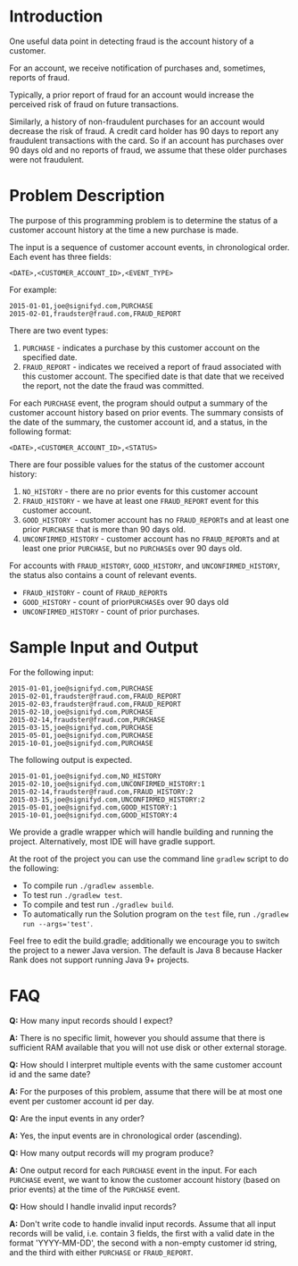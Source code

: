 # Introduction

One useful data point in detecting fraud is the account history of a customer. 

For an account, we receive notification of purchases and, sometimes, reports of fraud. 

Typically, a prior report of fraud for an account would increase the perceived risk of fraud on future transactions. 

Similarly, a history of non-fraudulent purchases for an account would decrease the risk of fraud. A credit card holder has 90 days to report any fraudulent transactions with the card. So if an account has purchases over 90 days old and no reports of fraud, we assume that these older purchases were not fraudulent.

# Problem Description

The purpose of this programming problem is to determine the status of a customer account history at the time a new purchase is made.

The input is a sequence of customer account events, in chronological order. Each event has three fields:

```
<DATE>,<CUSTOMER_ACCOUNT_ID>,<EVENT_TYPE>
```

For example:

```
2015-01-01,joe@signifyd.com,PURCHASE
2015-02-01,fraudster@fraud.com,FRAUD_REPORT
```

There are two event types:

1. `PURCHASE` - indicates a purchase by this customer account on the specified date.
2. `FRAUD_REPORT` - indicates we received a report of fraud associated with this customer account. The specified date is that date that we received the report, not the date the fraud was committed.

For each `PURCHASE` event, the program should output a summary of the customer account history based on prior events. The summary consists of the date of the summary, the customer account id, and a status, in the following format:

```
<DATE>,<CUSTOMER_ACCOUNT_ID>,<STATUS>
```

There are four possible values for the status of the customer account history:

1. `NO_HISTORY` - there are no prior events for this customer account
2. `FRAUD_HISTORY` - we have at least one `FRAUD_REPORT` event for this customer account.
3. `GOOD_HISTORY `- customer account has no `FRAUD_REPORT`s and at least one prior `PURCHASE` that is more than 90 days old.
4. `UNCONFIRMED_HISTORY` - customer account has no `FRAUD_REPORT`s and at least one prior `PURCHASE`, but no `PURCHASE`s over 90 days old.

For accounts with `FRAUD_HISTORY`, `GOOD_HISTORY`, and `UNCONFIRMED_HISTORY`, the status also contains  a count of relevant events.
* `FRAUD_HISTORY` - count of `FRAUD_REPORT`s
* `GOOD_HISTORY` - count of prior`PURCHASE`s over 90 days old
* `UNCONFIRMED_HISTORY` - count of prior purchases.

# Sample Input and Output

For the following input:

```
2015-01-01,joe@signifyd.com,PURCHASE
2015-02-01,fraudster@fraud.com,FRAUD_REPORT
2015-02-03,fraudster@fraud.com,FRAUD_REPORT
2015-02-10,joe@signifyd.com,PURCHASE
2015-02-14,fraudster@fraud.com,PURCHASE
2015-03-15,joe@signifyd.com,PURCHASE
2015-05-01,joe@signifyd.com,PURCHASE
2015-10-01,joe@signifyd.com,PURCHASE
```

The following output is expected.

```
2015-01-01,joe@signifyd.com,NO_HISTORY
2015-02-10,joe@signifyd.com,UNCONFIRMED_HISTORY:1
2015-02-14,fraudster@fraud.com,FRAUD_HISTORY:2
2015-03-15,joe@signifyd.com,UNCONFIRMED_HISTORY:2
2015-05-01,joe@signifyd.com,GOOD_HISTORY:1
2015-10-01,joe@signifyd.com,GOOD_HISTORY:4
```

We provide a gradle wrapper which will handle building and running the project.
Alternatively, most IDE will have gradle support.

At the root of the project you can use the command line `gradlew` script to do the following:

* To compile run `./gradlew assemble`.
* To test run `./gradlew test`.
* To compile and test run `./gradlew build`.
* To automatically run the Solution program on the `test` file, run `./gradlew run --args='test'`.

Feel free to edit the build.gradle; additionally we encourage you to switch the project to a newer Java version.  The default is Java 8 because Hacker Rank does not support running Java 9+ projects.


# FAQ

**Q:** How many input records should I expect?

**A:** There is no specific limit, however you should assume that there is sufficient RAM available that you will not use disk or other external storage.

**Q:** How should I interpret multiple events with the same customer account id and the same date?

**A:** For the purposes of this problem, assume that there will be at most one event per customer account id per day.

**Q:** Are the input events in any order?

**A:** Yes, the input events are in chronological order (ascending).

**Q:** How many output records will my program produce?

**A:** One output record for each `PURCHASE` event in the input. For each `PURCHASE` event, we want to know the customer account history (based on prior events) at the time of the `PURCHASE` event.

**Q:** How should I handle invalid input records?

**A:** Don't write code to handle invalid input records. Assume that all input records will be valid, i.e. contain 3 fields, the first with a valid date in the format 'YYYY-MM-DD', the second with a non-empty customer id string, and the third with either `PURCHASE` or `FRAUD_REPORT`.
